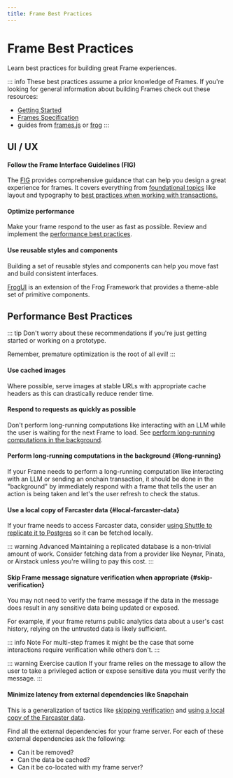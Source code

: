 ```yaml
---
title: Frame Best Practices
---
```


# Frame Best Practices

Learn best practices for building great Frame experiences.

::: info
These best practices assume a prior knowledge of Frames. If you're looking for
general information about building Frames check out these resources:

- [Getting Started](./getting-started)
- [Frames Specification](./spec)
- guides from [frames.js](https://framesjs.org/guides/create-frame) or [frog](https://frog.fm/concepts/overview)
  :::

## UI / UX

#### Follow the Frame Interface Guidelines (FIG)

The [FIG](https://github.com/paradigmxyz/Fig) provides comprehensive guidance that can help you design a great
experience for frames. It covers everything from [foundational
topics](https://github.com/paradigmxyz/Fig?tab=readme-ov-file#foundations) like
layout and typography to [best practices when working with
transactions.](https://github.com/paradigmxyz/Fig?tab=readme-ov-file#patterns)

#### Optimize performance

Make your frame respond to the user as fast as possible. Review and implement
the [performance best practices](#performance).

#### Use reusable styles and components

Building a set of reusable styles and components can help you move fast and build
consistent interfaces.

[FrogUI](https://frog.fm/ui) is an extension of the Frog Framework that provides a theme-able
set of primitive components.

## Performance Best Practices

::: tip
Don't worry about these recommendations if you're just getting started or working on a prototype.

Remember, premature optimization is the root of all evil!
:::

#### Use cached images

Where possible, serve images at stable URLs with appropriate cache headers as
this can drastically reduce render time.

#### Respond to requests as quickly as possible

Don't perform long-running computations like interacting with an LLM while the
user is waiting for the next Frame to load. See [perform long-running computations in the background](#long-running).

#### Perform long-running computations in the background {#long-running}

If your Frame needs to perform a long-running computation like interacting with
an LLM or sending an onchain transaction, it should be done in the "background"
by immediately respond with a frame that tells the user an action is being
taken and let's the user refresh to check the status.

#### Use a local copy of Farcaster data {#local-farcaster-data}

If your frame needs to access Farcaster data, consider [using Shuttle to
replicate it to Postgres](https://snapchain.farcaster.xyz/guides/syncing-to-db) so it can be fetched
locally.

::: warning Advanced
Maintaining a replicated database is a non-trivial amount of work. Consider
fetching data from a provider like Neynar, Pinata, or Airstack unless you're
willing to pay this cost.
:::

#### Skip Frame message signature verification when appropriate {#skip-verification}

You may not need to verify the frame message if the data in the message does
result in any sensitive data being updated or exposed.

For example, if your frame returns public analytics data about a user's cast
history, relying on the untrusted data is likely sufficient.

::: info Note
For multi-step frames it might be the case that some interactions require
verification while others don't.
:::

::: warning Exercise caution
If your frame relies on the message to allow the user to take a privileged
action or expose sensitive data you must verify the message.
:::

#### Minimize latency from external dependencies like Snapchain

This is a generalization of tactics like [skipping
verification](#skip-verification) and [using a local copy of the Farcaster
data](#local-farcaster-data).

Find all the external dependencies for your frame server. For each of these
external dependencies ask the following:

- Can it be removed?
- Can the data be cached?
- Can it be co-located with my frame server?
